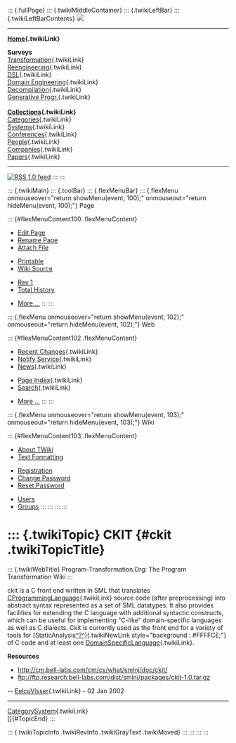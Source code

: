 ::: {.fullPage}
::: {.twikiMiddleContainer}
::: {.twikiLeftBar}
::: {.twikiLeftBarContents}
![](../pub/transformation.gif)

------------------------------------------------------------------------

**[Home](WebHome){.twikiLink}**

**Surveys**\
[Transformation](ProgramTransformation){.twikiLink}\
[Reengineering](ReengineeringWiki){.twikiLink}\
[DSL](DomainSpecificLanguages){.twikiLink}\
[Domain Engineering](DomainEngineering){.twikiLink}\
[Decompilation](DeCompilation){.twikiLink}\
[Generative Progr.](GenerativeProgrammingWiki){.twikiLink}\
\
**[Collections](CategoryCollection){.twikiLink}**\
[Categories](CategoryCategory){.twikiLink}\
[Systems](TransformationSystems){.twikiLink}\
[Conferences](TransformationConferences){.twikiLink}\
[People](TransformationPeople){.twikiLink}\
[Companies](TransformationCompanies){.twikiLink}\
[Papers](CategoryPaper){.twikiLink}

------------------------------------------------------------------------

[![](../pub/rss.gif "RSS 1.0 feed")](WebRss@skin=rss)
:::
:::

::: {.twikiMain}
::: {.toolBar}
::: {.flexMenuBar}
::: {.flexMenu onmouseover="return showMenu(event, 100);" onmouseout="return hideMenu(event, 100);"}
Page

::: {#flexMenuContent100 .flexMenuContent}
-   [Edit
    Page](http://www.program-transformation.org/edit/Transform/CKIT?t=1536826317)
-   [Rename
    Page](http://www.program-transformation.org/rename/Transform/CKIT)
-   [Attach
    File](http://www.program-transformation.org/attach/Transform/CKIT)

<!-- -->

-   [Printable](http://www.program-transformation.org/view/Transform/CKIT?skin=print.pattern)
-   [Wiki
    Source](http://www.program-transformation.org/view/Transform/CKIT?skin=text&raw=on&contenttype=text/plain)

<!-- -->

-   [Rev
    1](http://www.program-transformation.org/view/Transform/CKIT?rev=1.1)
-   [Total
    History](http://www.program-transformation.org/rdiff/Transform/CKIT)

<!-- -->

-   [More
    \...](http://www.program-transformation.org/oops/Transform/CKIT?template=oopsmore&param1=1.1&param2=1.1)
:::
:::

::: {.flexMenu onmouseover="return showMenu(event, 102);" onmouseout="return hideMenu(event, 102);"}
Web

::: {#flexMenuContent102 .flexMenuContent}
-   [Recent Changes](WebChanges){.twikiLink}
-   [Notify Service](WebNotify){.twikiLink}
-   [News](WebNews){.twikiLink}

<!-- -->

-   [Page Index](WebIndex){.twikiLink}
-   [Search](WebSearch){.twikiLink}

<!-- -->

-   [More
    \...](http://www.program-transformation.org/oops/Transform/CKIT?template=oopsmore&param1=1.1&param2=1.1)
:::
:::

::: {.flexMenu onmouseover="return showMenu(event, 103);" onmouseout="return hideMenu(event, 103);"}
Wiki

::: {#flexMenuContent103 .flexMenuContent}
-   [About
    TWiki](http://www.program-transformation.org/view/TWiki/WebHome)
-   [Text
    Formatting](http://www.program-transformation.org/view/TWiki/TextFormattingRules)

<!-- -->

-   [Registration](http://www.program-transformation.org/view/TWiki/TWikiRegistration)
-   [Change
    Password](http://www.program-transformation.org/view/TWiki/ChangePassword)
-   [Reset
    Password](http://www.program-transformation.org/view/TWiki/ResetPassword)

<!-- -->

-   [Users](http://www.program-transformation.org/view/Main/TWikiUsers)
-   [Groups](http://www.program-transformation.org/view/Main/TWikiGroups)
:::
:::
:::
:::

::: {.twikiTopic}
CKIT {#ckit .twikiTopicTitle}
====

::: {.twikiWebTitle}
Program-Transformation.Org: The Program Transformation Wiki
:::

ckit is a C front end written in SML that translates
[CProgrammingLanguage](CProgrammingLanguage){.twikiLink} source code
(after preprocessing) into abstract syntax represented as a set of SML
datatypes. It also provides facilities for extending the C language with
additional syntactic constructs, which can be useful for implementing
\"C-like\" domain-specific languages as well as C dialects. Ckit is
currently used as the front end for a variety of tools for
[StaticAnalysis[^?^](http://www.program-transformation.org/edit/Transform/StaticAnalysis?topicparent=Transform.CKIT)]{.twikiNewLink
style="background : #FFFFCE;"} of C code and at least one
[DomainSpecificLanguage](DomainSpecificLanguage){.twikiLink}.

**Resources**

-   <http://cm.bell-labs.com/cm/cs/what/smlnj/doc/ckit/>
-   <ftp://ftp.research.bell-labs.com/dist/smlnj/packages/ckit-1.0.tar.gz>

\-- [EelcoVisser](../Main/EelcoVisser){.twikiLink} - 02 Jan 2002

------------------------------------------------------------------------

[CategorySystem](CategorySystem){.twikiLink}\
[]{#TopicEnd}
:::

::: {.twikiTopicInfo .twikiRevInfo .twikiGrayText .twikiMoved}
:::
:::
:::
:::
